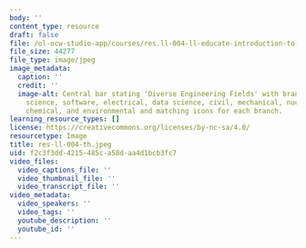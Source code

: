```yaml
---
body: ''
content_type: resource
draft: false
file: /ol-ocw-studio-app/courses/res.ll-004-ll-educate-introduction-to-engineering-concepts-spring-2022/res-ll-004-th.jpeg
file_size: 44277
file_type: image/jpeg
image_metadata:
  caption: ''
  credit: ''
  image-alt: Central bar stating 'Diverse Engineering Fields' with branches of computer
    science, software, electrical, data science, civil, mechanical, nuclear, bioengineering,
    chemical, and environmental and matching icons for each branch.
learning_resource_types: []
license: https://creativecommons.org/licenses/by-nc-sa/4.0/
resourcetype: Image
title: res-ll-004-th.jpeg
uid: f2c3f3dd-4215-485c-a58d-aa4d1bcb3fc7
video_files:
  video_captions_file: ''
  video_thumbnail_file: ''
  video_transcript_file: ''
video_metadata:
  video_speakers: ''
  video_tags: ''
  youtube_description: ''
  youtube_id: ''
---
```

